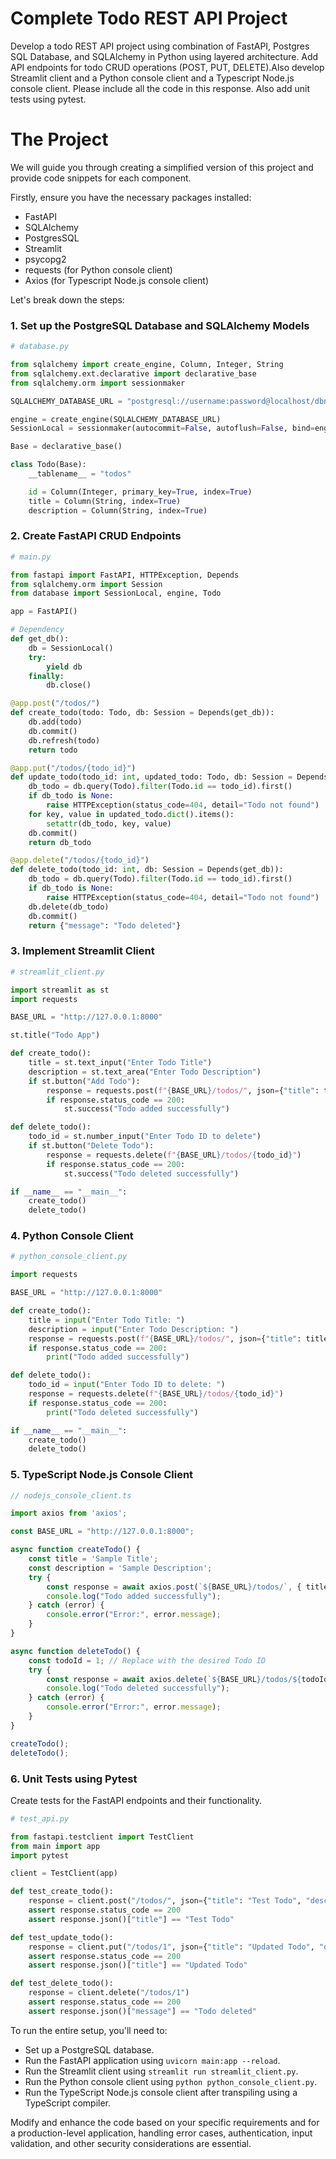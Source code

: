 # Complete Todo REST API Project

Develop a todo REST API project using combination of FastAPI, Postgres SQL Database, and SQLAlchemy in Python using layered architecture. Add API endpoints for todo CRUD operations (POST, PUT, DELETE).Also develop Streamlit client and a Python console client and a Typescript Node.js console client. Please include all the code in this response. Also add unit tests using pytest.

# The Project

 We will guide you through creating a simplified version of this project and provide code snippets for each component.

Firstly, ensure you have the necessary packages installed:
- FastAPI
- SQLAlchemy
- PostgresSQL
- Streamlit
- psycopg2
- requests (for Python console client)
- Axios (for Typescript Node.js console client)

Let's break down the steps:

### 1. Set up the PostgreSQL Database and SQLAlchemy Models
```python
# database.py

from sqlalchemy import create_engine, Column, Integer, String
from sqlalchemy.ext.declarative import declarative_base
from sqlalchemy.orm import sessionmaker

SQLALCHEMY_DATABASE_URL = "postgresql://username:password@localhost/dbname"

engine = create_engine(SQLALCHEMY_DATABASE_URL)
SessionLocal = sessionmaker(autocommit=False, autoflush=False, bind=engine)

Base = declarative_base()

class Todo(Base):
    __tablename__ = "todos"

    id = Column(Integer, primary_key=True, index=True)
    title = Column(String, index=True)
    description = Column(String, index=True)
```

### 2. Create FastAPI CRUD Endpoints
```python
# main.py

from fastapi import FastAPI, HTTPException, Depends
from sqlalchemy.orm import Session
from database import SessionLocal, engine, Todo

app = FastAPI()

# Dependency
def get_db():
    db = SessionLocal()
    try:
        yield db
    finally:
        db.close()

@app.post("/todos/")
def create_todo(todo: Todo, db: Session = Depends(get_db)):
    db.add(todo)
    db.commit()
    db.refresh(todo)
    return todo

@app.put("/todos/{todo_id}")
def update_todo(todo_id: int, updated_todo: Todo, db: Session = Depends(get_db)):
    db_todo = db.query(Todo).filter(Todo.id == todo_id).first()
    if db_todo is None:
        raise HTTPException(status_code=404, detail="Todo not found")
    for key, value in updated_todo.dict().items():
        setattr(db_todo, key, value)
    db.commit()
    return db_todo

@app.delete("/todos/{todo_id}")
def delete_todo(todo_id: int, db: Session = Depends(get_db)):
    db_todo = db.query(Todo).filter(Todo.id == todo_id).first()
    if db_todo is None:
        raise HTTPException(status_code=404, detail="Todo not found")
    db.delete(db_todo)
    db.commit()
    return {"message": "Todo deleted"}
```

### 3. Implement Streamlit Client
```python
# streamlit_client.py

import streamlit as st
import requests

BASE_URL = "http://127.0.0.1:8000"

st.title("Todo App")

def create_todo():
    title = st.text_input("Enter Todo Title")
    description = st.text_area("Enter Todo Description")
    if st.button("Add Todo"):
        response = requests.post(f"{BASE_URL}/todos/", json={"title": title, "description": description})
        if response.status_code == 200:
            st.success("Todo added successfully")

def delete_todo():
    todo_id = st.number_input("Enter Todo ID to delete")
    if st.button("Delete Todo"):
        response = requests.delete(f"{BASE_URL}/todos/{todo_id}")
        if response.status_code == 200:
            st.success("Todo deleted successfully")

if __name__ == "__main__":
    create_todo()
    delete_todo()
```

### 4. Python Console Client
```python
# python_console_client.py

import requests

BASE_URL = "http://127.0.0.1:8000"

def create_todo():
    title = input("Enter Todo Title: ")
    description = input("Enter Todo Description: ")
    response = requests.post(f"{BASE_URL}/todos/", json={"title": title, "description": description})
    if response.status_code == 200:
        print("Todo added successfully")

def delete_todo():
    todo_id = input("Enter Todo ID to delete: ")
    response = requests.delete(f"{BASE_URL}/todos/{todo_id}")
    if response.status_code == 200:
        print("Todo deleted successfully")

if __name__ == "__main__":
    create_todo()
    delete_todo()
```

### 5. TypeScript Node.js Console Client
```typescript
// nodejs_console_client.ts

import axios from 'axios';

const BASE_URL = "http://127.0.0.1:8000";

async function createTodo() {
    const title = 'Sample Title';
    const description = 'Sample Description';
    try {
        const response = await axios.post(`${BASE_URL}/todos/`, { title, description });
        console.log("Todo added successfully");
    } catch (error) {
        console.error("Error:", error.message);
    }
}

async function deleteTodo() {
    const todoId = 1; // Replace with the desired Todo ID
    try {
        const response = await axios.delete(`${BASE_URL}/todos/${todoId}`);
        console.log("Todo deleted successfully");
    } catch (error) {
        console.error("Error:", error.message);
    }
}

createTodo();
deleteTodo();
```

### 6. Unit Tests using Pytest
Create tests for the FastAPI endpoints and their functionality.

```python
# test_api.py

from fastapi.testclient import TestClient
from main import app
import pytest

client = TestClient(app)

def test_create_todo():
    response = client.post("/todos/", json={"title": "Test Todo", "description": "Test Description"})
    assert response.status_code == 200
    assert response.json()["title"] == "Test Todo"

def test_update_todo():
    response = client.put("/todos/1", json={"title": "Updated Todo", "description": "Updated Description"})
    assert response.status_code == 200
    assert response.json()["title"] == "Updated Todo"

def test_delete_todo():
    response = client.delete("/todos/1")
    assert response.status_code == 200
    assert response.json()["message"] == "Todo deleted"
```

To run the entire setup, you'll need to:

- Set up a PostgreSQL database.
- Run the FastAPI application using `uvicorn main:app --reload`.
- Run the Streamlit client using `streamlit run streamlit_client.py`.
- Run the Python console client using `python python_console_client.py`.
- Run the TypeScript Node.js console client after transpiling using a TypeScript compiler.

Modify and enhance the code based on your specific requirements and for a production-level application, handling error cases, authentication, input validation, and other security considerations are essential.